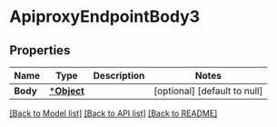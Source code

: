 # ApiproxyEndpointBody3

## Properties
Name | Type | Description | Notes
------------ | ------------- | ------------- | -------------
**Body** | [***Object**](.md) |  | [optional] [default to null]

[[Back to Model list]](../README.md#documentation-for-models) [[Back to API list]](../README.md#documentation-for-api-endpoints) [[Back to README]](../README.md)

